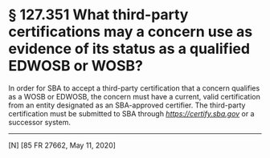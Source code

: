 # § 127.351   What third-party certifications may a concern use as evidence of its status as a qualified EDWOSB or WOSB?

In order for SBA to accept a third-party certification that a concern qualifies as a WOSB or EDWOSB, the concern must have a current, valid certification from an entity designated as an SBA-approved certifier. The third-party certification must be submitted to SBA through *https://certify.sba.gov* or a successor system.



---

[N] [85 FR 27662, May 11, 2020]




